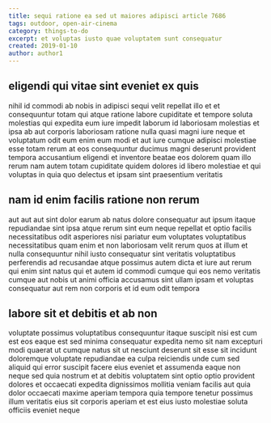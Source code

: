 ```yaml
---
title: sequi ratione ea sed ut maiores adipisci article 7686
tags: outdoor, open-air-cinema
category: things-to-do
excerpt: et voluptas iusto quae voluptatem sunt consequatur
created: 2019-01-10
author: author1
---
```


## eligendi qui vitae sint eveniet ex quis

nihil id commodi ab nobis in adipisci sequi velit repellat illo et et consequuntur totam qui atque ratione labore cupiditate et tempore soluta molestias qui expedita eum iure impedit laborum id laboriosam molestias et ipsa ab aut corporis laboriosam ratione nulla quasi magni iure neque et voluptatum odit eum enim eum modi et aut iure cumque adipisci molestiae esse totam rerum at eos consequuntur ducimus magni deserunt provident tempora accusantium eligendi et inventore beatae eos dolorem quam illo rerum nam autem totam cupiditate quidem dolores id libero molestiae et qui voluptas in quia quo delectus et ipsam sint praesentium veritatis

## nam id enim facilis ratione non rerum

aut aut aut sint dolor earum ab natus dolore consequatur aut ipsum itaque repudiandae sint ipsa atque rerum sint eum neque repellat et optio facilis necessitatibus odit asperiores nisi pariatur eum voluptates voluptatibus necessitatibus quam enim et non laboriosam velit rerum quos at illum et nulla consequuntur nihil iusto consequatur sint veritatis voluptatibus perferendis ad recusandae atque possimus autem dicta et iure aut rerum qui enim sint natus qui et autem id commodi cumque qui eos nemo veritatis cumque aut nobis ut animi officia accusamus sint ullam ipsam et voluptas consequatur aut rem non corporis et id eum odit tempora

## labore sit et debitis et ab non

voluptate possimus voluptatibus consequuntur itaque suscipit nisi est cum est eos eaque est sed minima consequatur expedita nemo sit nam excepturi modi quaerat ut cumque natus sit ut nesciunt deserunt sit esse sit incidunt doloremque voluptate repudiandae ea culpa reiciendis unde cum sed aliquid qui error suscipit facere eius eveniet et assumenda eaque non neque sed quia nostrum et at debitis voluptatem sint optio optio provident dolores et occaecati expedita dignissimos mollitia veniam facilis aut quia dolor occaecati maxime aperiam tempora quia tempore tenetur possimus illum veritatis eius sit corporis aperiam et est eius iusto molestiae soluta officiis eveniet neque
